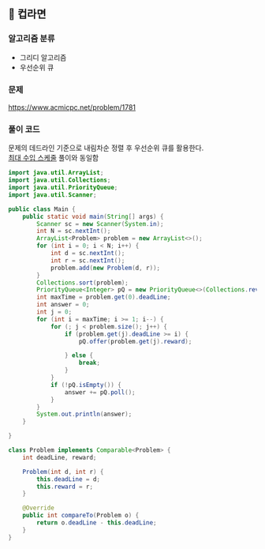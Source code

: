 ## 🌱 컵라면

### 알고리즘 분류

- 그리디 알고리즘
- 우선순위 큐

### 문제

https://www.acmicpc.net/problem/1781

### 풀이 코드

문제의 데드라인 기준으로 내림차순 정렬 후 우선순위 큐를 활용한다.  
[최대 수입 스케줄](https://github.com/0seony/algorithm-study/blob/ca4a0db8bcb46ba370e227c30dd81f2a31a7f832/Inflearn/Greedy/%EC%B5%9C%EB%8C%80%20%EC%88%98%EC%9E%85%20%EC%8A%A4%EC%BC%80%EC%A4%84.md) 풀이와 동일함

```java
import java.util.ArrayList;
import java.util.Collections;
import java.util.PriorityQueue;
import java.util.Scanner;

public class Main {
	public static void main(String[] args) {
		Scanner sc = new Scanner(System.in);
		int N = sc.nextInt();
		ArrayList<Problem> problem = new ArrayList<>();
		for (int i = 0; i < N; i++) {
			int d = sc.nextInt();
			int r = sc.nextInt();
			problem.add(new Problem(d, r));
		}
		Collections.sort(problem);
		PriorityQueue<Integer> pQ = new PriorityQueue<>(Collections.reverseOrder());
		int maxTime = problem.get(0).deadLine;
		int answer = 0;
		int j = 0;
		for (int i = maxTime; i >= 1; i--) {
			for (; j < problem.size(); j++) {
				if (problem.get(j).deadLine >= i) {
					pQ.offer(problem.get(j).reward);

				} else {
					break;
				}
			}
			if (!pQ.isEmpty()) {
				answer += pQ.poll();
			}
		}
		System.out.println(answer);
	}

}

class Problem implements Comparable<Problem> {
	int deadLine, reward;

	Problem(int d, int r) {
		this.deadLine = d;
		this.reward = r;
	}

	@Override
	public int compareTo(Problem o) {
		return o.deadLine - this.deadLine;
	}
}
```
